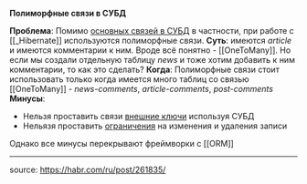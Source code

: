 **Полиморфные связи в СУБД**

**Проблема**: Помимо [основных связей в СУБД](ОсновныесвязивСУБД) в частности, при работе с [[_Hibernate]] используются полиморфные связи.
**Суть**: имеются *article* и имеются комментарии к ним. Вроде всё понятно - [[OneToMany]]. Но если мы создали отдельную таблицу *news* и тоже хотим добавить к ним комментарии, то как это сделать?
**Когда**: Полиморфные связи стоит использовать только когда имеется много таблиц со связью [[OneToMany]]  - *news-comments*, *article-comments*, *post-comments*
**Минусы**:  
- Нельзя проставить связи [внешние ключи](foreign_key) используя СУБД
- Нельязя проставить [ограничения](constraints) на изменения и удаления записи

Однако все минусы перекрывают фреймворки с [[ORM]]

---

source: https://habr.com/ru/post/261835/